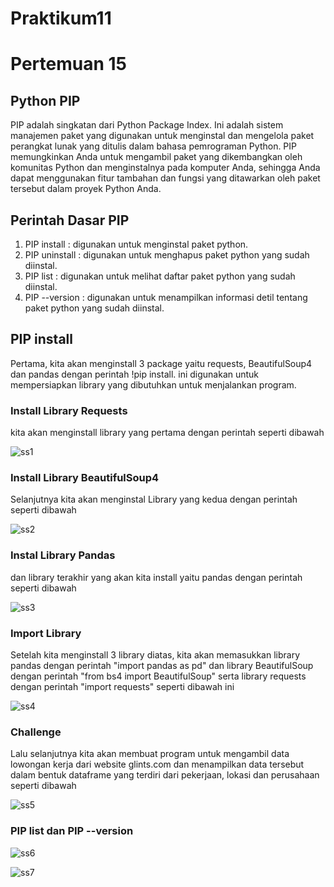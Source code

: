 # Praktikum11
# Pertemuan 15
## Python PIP
PIP adalah singkatan dari Python Package Index. Ini adalah sistem manajemen paket yang digunakan untuk menginstal dan mengelola paket perangkat lunak yang ditulis dalam bahasa pemrograman Python. PIP memungkinkan Anda untuk mengambil paket yang dikembangkan oleh komunitas Python dan menginstalnya pada komputer Anda, sehingga Anda dapat menggunakan fitur tambahan dan fungsi yang ditawarkan oleh paket tersebut dalam proyek Python Anda.

## Perintah Dasar PIP
1. PIP install   : digunakan untuk menginstal paket python.
2. PIP uninstall : digunakan untuk menghapus paket python yang sudah diinstal.
3. PIP list      : digunakan untuk melihat daftar paket python yang sudah diinstal.
4. PIP --version : digunakan untuk menampilkan informasi detil tentang paket python yang sudah diinstal.

## PIP install
Pertama, kita akan menginstall 3 package yaitu requests, BeautifulSoup4 dan pandas dengan perintah !pip install. ini digunakan untuk mempersiapkan library yang dibutuhkan untuk menjalankan program.
### Install Library Requests
kita akan menginstall library yang pertama dengan perintah seperti dibawah

![ss1](https://user-images.githubusercontent.com/115530180/213091769-b5780f2d-c580-4a01-82ee-bc99624756e9.png)

### Install Library BeautifulSoup4
Selanjutnya kita akan menginstal Library yang kedua dengan perintah seperti dibawah

![ss2](https://user-images.githubusercontent.com/115530180/213091959-fef3c246-a4f5-451d-870e-e3fc13817867.png)

### Instal Library Pandas
dan library terakhir yang akan kita install yaitu pandas dengan perintah seperti dibawah

![ss3](https://user-images.githubusercontent.com/115530180/213092084-16b22a59-a92b-4099-920e-f15d3b867b1d.png)

### Import Library
Setelah kita menginstall 3 library diatas, kita akan memasukkan library pandas dengan perintah "import pandas as pd" dan library BeautifulSoup dengan perintah "from bs4 import BeautifulSoup" serta library requests dengan perintah "import requests" seperti dibawah ini

![ss4](https://user-images.githubusercontent.com/115530180/213092310-034f32ee-9e55-4fbd-86df-c83c63d4779c.png)

### Challenge
Lalu selanjutnya kita akan membuat program untuk mengambil data lowongan kerja dari website glints.com dan menampilkan data tersebut dalam bentuk dataframe yang terdiri dari pekerjaan, lokasi dan perusahaan seperti dibawah

![ss5](https://user-images.githubusercontent.com/115530180/213100977-b196b620-e451-4c50-a030-91a9df6e1735.png)

### PIP list dan PIP --version
![ss6](https://user-images.githubusercontent.com/115530180/213101203-e13284fc-8a2e-44bf-a56b-862ca559e052.png)

![ss7](https://user-images.githubusercontent.com/115530180/213101235-2ae5ce99-3a8f-4a5c-99df-8048ebfd02a3.png)


